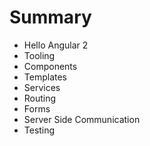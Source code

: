 # Summary

* Hello Angular 2
* Tooling
* Components
* Templates
* Services
* Routing
* Forms
* Server Side Communication
* Testing

